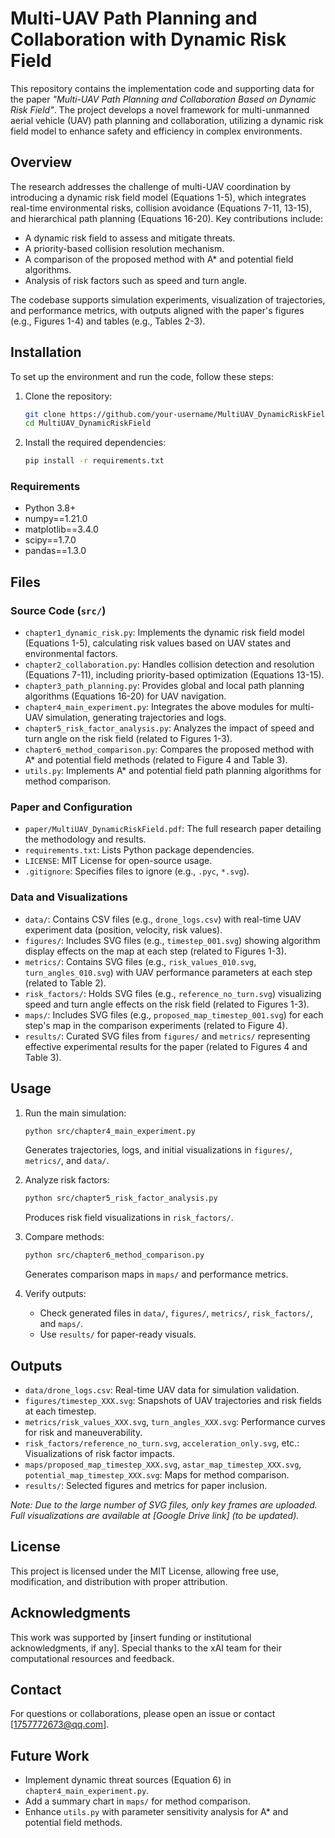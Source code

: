 # Multi-UAV Path Planning and Collaboration with Dynamic Risk Field

This repository contains the implementation code and supporting data for the paper *"Multi-UAV Path Planning and Collaboration Based on Dynamic Risk Field"*. The project develops a novel framework for multi-unmanned aerial vehicle (UAV) path planning and collaboration, utilizing a dynamic risk field model to enhance safety and efficiency in complex environments.

## Overview

The research addresses the challenge of multi-UAV coordination by introducing a dynamic risk field model (Equations 1-5), which integrates real-time environmental risks, collision avoidance (Equations 7-11, 13-15), and hierarchical path planning (Equations 16-20). Key contributions include:

- A dynamic risk field to assess and mitigate threats.
- A priority-based collision resolution mechanism.
- A comparison of the proposed method with A* and potential field algorithms.
- Analysis of risk factors such as speed and turn angle.

The codebase supports simulation experiments, visualization of trajectories, and performance metrics, with outputs aligned with the paper's figures (e.g., Figures 1-4) and tables (e.g., Tables 2-3).

## Installation

To set up the environment and run the code, follow these steps:

1. Clone the repository:
   ```bash
   git clone https://github.com/your-username/MultiUAV_DynamicRiskField.git
   cd MultiUAV_DynamicRiskField
   ```

2. Install the required dependencies:
   ```bash
   pip install -r requirements.txt
   ```

### Requirements
- Python 3.8+
- numpy==1.21.0
- matplotlib==3.4.0
- scipy==1.7.0
- pandas==1.3.0

## Files

### Source Code (`src/`)
- `chapter1_dynamic_risk.py`: Implements the dynamic risk field model (Equations 1-5), calculating risk values based on UAV states and environmental factors.
- `chapter2_collaboration.py`: Handles collision detection and resolution (Equations 7-11), including priority-based optimization (Equations 13-15).
- `chapter3_path_planning.py`: Provides global and local path planning algorithms (Equations 16-20) for UAV navigation.
- `chapter4_main_experiment.py`: Integrates the above modules for multi-UAV simulation, generating trajectories and logs.
- `chapter5_risk_factor_analysis.py`: Analyzes the impact of speed and turn angle on the risk field (related to Figures 1-3).
- `chapter6_method_comparison.py`: Compares the proposed method with A* and potential field methods (related to Figure 4 and Table 3).
- `utils.py`: Implements A* and potential field path planning algorithms for method comparison.

### Paper and Configuration
- `paper/MultiUAV_DynamicRiskField.pdf`: The full research paper detailing the methodology and results.
- `requirements.txt`: Lists Python package dependencies.
- `LICENSE`: MIT License for open-source usage.
- `.gitignore`: Specifies files to ignore (e.g., `.pyc`, `*.svg`).

### Data and Visualizations
- `data/`: Contains CSV files (e.g., `drone_logs.csv`) with real-time UAV experiment data (position, velocity, risk values).
- `figures/`: Includes SVG files (e.g., `timestep_001.svg`) showing algorithm display effects on the map at each step (related to Figures 1-3).
- `metrics/`: Contains SVG files (e.g., `risk_values_010.svg`, `turn_angles_010.svg`) with UAV performance parameters at each step (related to Table 2).
- `risk_factors/`: Holds SVG files (e.g., `reference_no_turn.svg`) visualizing speed and turn angle effects on the risk field (related to Figures 1-3).
- `maps/`: Includes SVG files (e.g., `proposed_map_timestep_001.svg`) for each step's map in the comparison experiments (related to Figure 4).
- `results/`: Curated SVG files from `figures/` and `metrics/` representing effective experimental results for the paper (related to Figures 4 and Table 3).

## Usage

1. Run the main simulation:
   ```bash
   python src/chapter4_main_experiment.py
   ```
   Generates trajectories, logs, and initial visualizations in `figures/`, `metrics/`, and `data/`.

2. Analyze risk factors:
   ```bash
   python src/chapter5_risk_factor_analysis.py
   ```
   Produces risk field visualizations in `risk_factors/`.

3. Compare methods:
   ```bash
   python src/chapter6_method_comparison.py
   ```
   Generates comparison maps in `maps/` and performance metrics.

4. Verify outputs:
   - Check generated files in `data/`, `figures/`, `metrics/`, `risk_factors/`, and `maps/`.
   - Use `results/` for paper-ready visuals.

## Outputs
- `data/drone_logs.csv`: Real-time UAV data for simulation validation.
- `figures/timestep_XXX.svg`: Snapshots of UAV trajectories and risk fields at each timestep.
- `metrics/risk_values_XXX.svg`, `turn_angles_XXX.svg`: Performance curves for risk and maneuverability.
- `risk_factors/reference_no_turn.svg`, `acceleration_only.svg`, etc.: Visualizations of risk factor impacts.
- `maps/proposed_map_timestep_XXX.svg`, `astar_map_timestep_XXX.svg`, `potential_map_timestep_XXX.svg`: Maps for method comparison.
- `results/`: Selected figures and metrics for paper inclusion.

*Note: Due to the large number of SVG files, only key frames are uploaded. Full visualizations are available at [Google Drive link] (to be updated).*

## License
This project is licensed under the MIT License, allowing free use, modification, and distribution with proper attribution.

## Acknowledgments
This work was supported by [insert funding or institutional acknowledgments, if any]. Special thanks to the xAI team for their computational resources and feedback.

## Contact
For questions or collaborations, please open an issue or contact [1757772673@qq.com].

## Future Work
- Implement dynamic threat sources (Equation 6) in `chapter4_main_experiment.py`.
- Add a summary chart in `maps/` for method comparison.
- Enhance `utils.py` with parameter sensitivity analysis for A* and potential field methods.
